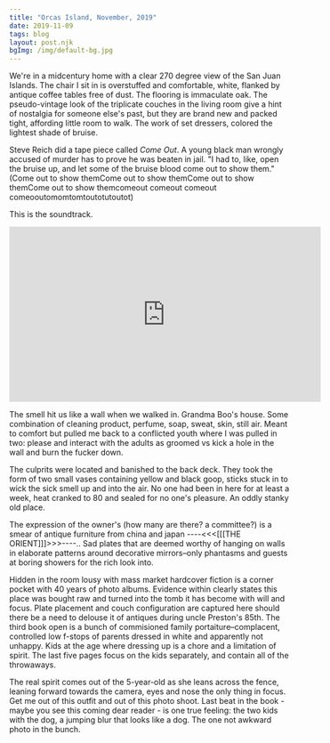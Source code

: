 ```yaml
---
title: "Orcas Island, November, 2019"
date: 2019-11-09
tags: blog
layout: post.njk
bgImg: /img/default-bg.jpg
---
```


We're in a midcentury home with a clear 270 degree view of the San Juan Islands. The chair I sit in is overstuffed and comfortable, white, flanked by antique coffee tables free of dust. The flooring is immaculate oak. The pseudo-vintage look of the triplicate couches in the living room give a hint of nostalgia for someone else's past, but they are brand new and packed tight, affording little room to walk. The work of set dressers, colored the lightest shade of bruise.

Steve Reich did a tape piece called *Come Out*.  A young black man wrongly accused of murder has to prove he was beaten in jail.  "I had to, like, open the bruise up, and let some of the bruise blood come out to show them."  (Come out to show themCome out to show themCome out to show themCome out to show themcomeout comeout comeout comeooutomomtomtoutotutoutot)

This is the soundtrack.

<iframe width="560" height="315" src="https://www.youtube.com/embed/g0WVh1D0N50" title="YouTube video player" frameborder="0" allow="accelerometer; autoplay; clipboard-write; encrypted-media; gyroscope; picture-in-picture" allowfullscreen></iframe>

The smell hit us like a wall when we walked in. Grandma Boo's house. Some combination of cleaning product, perfume, soap, sweat, skin, still air. Meant to comfort but pulled me back to a conflicted youth where I was pulled in two: please and interact with the adults as groomed vs kick a hole in the wall and burn the fucker down. 

The culprits were located and banished to the back deck. They took the form of two small vases containing yellow and black goop, sticks stuck in to wick the sick smell up and into the air. No one had been in here for at least a week, heat cranked to 80 and sealed for no one's pleasure. An oddly stanky old place.  

The expression of the owner's (how many are there? a committee?) is a smear of antique furniture from china and japan ----<<<[[[THE ORIENT]]]>>>----.. 
Sad plates that are deemed worthy of hanging on walls in elaborate patterns around decorative mirrors–only phantasms and guests at boring showers for the rich look into. 

Hidden in the room lousy with mass market hardcover fiction is a corner pocket with 40 years of photo albums. Evidence within clearly states this place was bought raw and turned into the tomb it has become with will and focus. Plate placement and couch configuration are captured here should there be a need to delouse it of antiques during uncle Preston's 85th. The third book open is a bunch of commisioned family portaiture–complacent, controlled low f-stops of parents dressed in white and apparently not unhappy. Kids at the age where dressing up is a chore and a limitation of spirit. The last five pages focus on the kids separately, and contain all of the throwaways.  

The real spirit comes out of the 5-year-old as she leans across the fence, leaning forward towards the camera, eyes and nose the only thing in focus. Get me out of this outfit and out of this photo shoot. Last beat in the book - maybe you see this coming dear reader - is one true feeling: the two kids with the dog, a jumping blur that looks like a dog. The one not awkward photo in the bunch. 